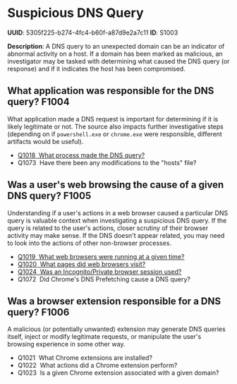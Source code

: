 # Suspicious DNS Query

**UUID**: 5305f225-b274-4fc4-b60f-a87d9e2a7c11
**ID**: S1003

**Description**: A DNS query to an unexpected domain can be an indicator of abnormal activity on a host. If a domain has been marked as malicious, an investigator may be tasked with determining what caused the DNS query (or response) and if it indicates the host has been compromised.

## What application was responsible for the DNS query? <span class="dfiqIdTag">F1004</span>
What application made a DNS request is important for determining if it is likely legitimate or not. The source also impacts further investigative steps (depending on if `powershell.exe` or `chrome.exe` were responsible, different artifacts would be useful).

 - <a href="/questions/Q1018"><span class="dfiqIdTag">Q1018</span> &nbsp;What process made the DNS query?</a>
 - <span class="dfiqIdTag">Q1073</span> &nbsp;Have there been any modifications to the "hosts" file?
## Was a user's web browsing the cause of a given DNS query? <span class="dfiqIdTag">F1005</span>
Understanding if a user's actions in a web browser caused a particular DNS query is valuable context when investigating a suspicious DNS query. If the query is related to the user's actions, closer scrutiny of their browser activity may make sense. If the DNS doesn't appear related, you may need to look into the actions of other non-browser processes.

 - <a href="/questions/Q1019"><span class="dfiqIdTag">Q1019</span> &nbsp;What web browsers were running at a given time?</a>
 - <a href="/questions/Q1020"><span class="dfiqIdTag">Q1020</span> &nbsp;What pages did web browsers visit?</a>
 - <a href="/questions/Q1024"><span class="dfiqIdTag">Q1024</span> &nbsp;Was an Incognito/Private browser session used?</a>
 - <span class="dfiqIdTag">Q1072</span> &nbsp;Did Chrome's DNS Prefetching cause a DNS query?
## Was a browser extension responsible for a DNS query? <span class="dfiqIdTag">F1006</span>
A malicious (or potentially unwanted) extension may generate DNS queries itself, inject or modify legitimate requests, or manipulate the user's browsing experience in some other way.

 - <span class="dfiqIdTag">Q1021</span> &nbsp;What Chrome extensions are installed?
 - <span class="dfiqIdTag">Q1022</span> &nbsp;What actions did a Chrome extension perform?
 - <span class="dfiqIdTag">Q1023</span> &nbsp;Is a given Chrome extension associated with a given domain?
